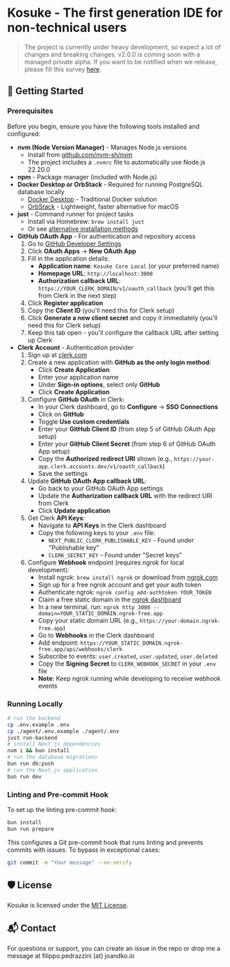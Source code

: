 # Kosuke - The first generation IDE for non-technical users

> The project is currently under heavy development, so expect a lot of changes and breaking changes. v2.0.0 is coming soon with a managed private alpha. If you want to be notified when we release, please fill this survey [here](https://cooperative-somersault-9ef.notion.site/25aca60065ee80388e90dc22815b1713?pvs=105).

## 🚀 Getting Started

### Prerequisites

Before you begin, ensure you have the following tools installed and configured:

- **nvm (Node Version Manager)** - Manages Node.js versions
  - Install from [github.com/nvm-sh/nvm](https://github.com/nvm-sh/nvm)
  - The project includes a `.nvmrc` file to automatically use Node.js 22.20.0
- **npm** - Package manager (included with Node.js)
- **Docker Desktop or OrbStack** - Required for running PostgreSQL database locally
  - [Docker Desktop](https://www.docker.com/products/docker-desktop) - Traditional Docker solution
  - [OrbStack](https://orbstack.dev/) - Lightweight, faster alternative for macOS
- **just** - Command runner for project tasks
  - Install via Homebrew: `brew install just`
  - Or see [alternative installation methods](https://github.com/casey/just#installation)
- **GitHub OAuth App** - For authentication and repository access
  1. Go to [GitHub Developer Settings](https://github.com/settings/developers)
  2. Click **OAuth Apps** → **New OAuth App**
  3. Fill in the application details:
     - **Application name**: `Kosuke Core Local` (or your preferred name)
     - **Homepage URL**: `http://localhost:3000`
     - **Authorization callback URL**: `https://YOUR_CLERK_DOMAIN/v1/oauth_callback` (you'll get this from Clerk in the next step)
  4. Click **Register application**
  5. Copy the **Client ID** (you'll need this for Clerk setup)
  6. Click **Generate a new client secret** and copy it immediately (you'll need this for Clerk setup)
  7. Keep this tab open - you'll configure the callback URL after setting up Clerk
- **Clerk Account** - Authentication provider
  1. Sign up at [clerk.com](https://clerk.com)
  2. Create a new application with **GitHub as the only login method**:
     - Click **Create Application**
     - Enter your application name
     - Under **Sign-in options**, select only **GitHub**
     - Click **Create Application**
  3. Configure **GitHub OAuth** in Clerk:
     - In your Clerk dashboard, go to **Configure** → **SSO Connections**
     - Click on **GitHub**
     - Toggle **Use custom credentials**
     - Enter your **GitHub Client ID** (from step 5 of GitHub OAuth App setup)
     - Enter your **GitHub Client Secret** (from step 6 of GitHub OAuth App setup)
     - Copy the **Authorized redirect URI** shown (e.g., `https://your-app.clerk.accounts.dev/v1/oauth_callback`)
     - Save the settings
  4. Update **GitHub OAuth App callback URL**:
     - Go back to your GitHub OAuth App settings
     - Update the **Authorization callback URL** with the redirect URI from Clerk
     - Click **Update application**
  5. Get Clerk **API Keys**:
     - Navigate to **API Keys** in the Clerk dashboard
     - Copy the following keys to your `.env` file:
       - `NEXT_PUBLIC_CLERK_PUBLISHABLE_KEY` - Found under "Publishable key"
       - `CLERK_SECRET_KEY` - Found under "Secret keys"
  6. Configure **Webhook** endpoint (requires ngrok for local development):
     - Install ngrok: `brew install ngrok` or download from [ngrok.com](https://ngrok.com)
     - Sign up for a free ngrok account and get your auth token
     - Authenticate ngrok: `ngrok config add-authtoken YOUR_TOKEN`
     - Claim a free static domain in the [ngrok dashboard](https://dashboard.ngrok.com/domains)
     - In a new terminal, run: `ngrok http 3000 --domain=YOUR_STATIC_DOMAIN.ngrok-free.app`
     - Copy your static domain URL (e.g., `https://your-domain.ngrok-free.app`)
     - Go to **Webhooks** in the Clerk dashboard
     - Add endpoint: `https://YOUR_STATIC_DOMAIN.ngrok-free.app/api/webhooks/clerk`
     - Subscribe to events: `user.created`, `user.updated`, `user.deleted`
     - Copy the **Signing Secret** to `CLERK_WEBHOOK_SECRET` in your `.env` file
     - **Note**: Keep ngrok running while developing to receive webhook events

### Running Locally

```bash
# run the backend
cp .env.example .env
cp ./agent/.env.example ./agent/.env
just run-backend
# install Next.js dependencies
nvm i && bun install
# run the database migrations
bun run db:push
# run the Next.js application
bun run dev
```

### Linting and Pre-commit Hook

To set up the linting pre-commit hook:

```bash
bun install
bun run prepare
```

This configures a Git pre-commit hook that runs linting and prevents commits with issues. To bypass in exceptional cases:

```bash
git commit -m "Your message" --no-verify
```

## 🛡️ License

Kosuke is licensed under the [MIT License](https://github.com/filopedraz/kosuke/blob/main/LICENSE).

## 📬 Contact

For questions or support, you can create an issue in the repo or drop me a message at filippo.pedrazzini (at) joandko.io
